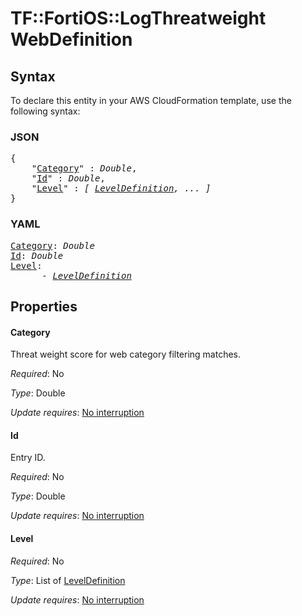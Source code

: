 # TF::FortiOS::LogThreatweight WebDefinition

## Syntax

To declare this entity in your AWS CloudFormation template, use the following syntax:

### JSON

<pre>
{
    "<a href="#category" title="Category">Category</a>" : <i>Double</i>,
    "<a href="#id" title="Id">Id</a>" : <i>Double</i>,
    "<a href="#level" title="Level">Level</a>" : <i>[ <a href="leveldefinition.md">LevelDefinition</a>, ... ]</i>
}
</pre>

### YAML

<pre>
<a href="#category" title="Category">Category</a>: <i>Double</i>
<a href="#id" title="Id">Id</a>: <i>Double</i>
<a href="#level" title="Level">Level</a>: <i>
      - <a href="leveldefinition.md">LevelDefinition</a></i>
</pre>

## Properties

#### Category

Threat weight score for web category filtering matches.

_Required_: No

_Type_: Double

_Update requires_: [No interruption](https://docs.aws.amazon.com/AWSCloudFormation/latest/UserGuide/using-cfn-updating-stacks-update-behaviors.html#update-no-interrupt)

#### Id

Entry ID.

_Required_: No

_Type_: Double

_Update requires_: [No interruption](https://docs.aws.amazon.com/AWSCloudFormation/latest/UserGuide/using-cfn-updating-stacks-update-behaviors.html#update-no-interrupt)

#### Level

_Required_: No

_Type_: List of <a href="leveldefinition.md">LevelDefinition</a>

_Update requires_: [No interruption](https://docs.aws.amazon.com/AWSCloudFormation/latest/UserGuide/using-cfn-updating-stacks-update-behaviors.html#update-no-interrupt)

